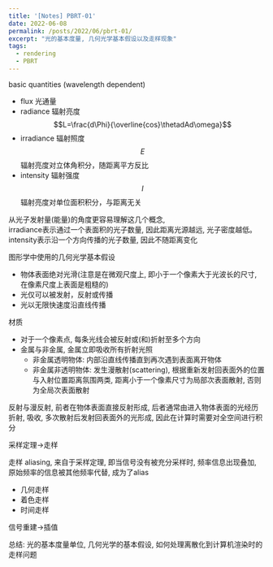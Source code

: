 ```yaml
---
title: '[Notes] PBRT-01'
date: 2022-06-08
permalink: /posts/2022/06/pbrt-01/
excerpt: "光的基本度量, 几何光学基本假设以及走样现象"
tags:
  - rendering
  - PBRT
---
```


basic quantities (wavelength dependent)
- flux 光通量
- radiance 辐射亮度$$L=\frac{d\Phi}{\overline{cos}\thetadAd\omega}$$
- irradiance 辐射照度$$E$$ 辐射亮度对立体角积分，随距离平方反比
- intensity 辐射强度$$I$$ 辐射亮度对单位面积积分，与距离无关

从光子发射量(能量)的角度更容易理解这几个概念,  
irradiance表示通过一个表面积的光子数量, 因此距离光源越远, 光子密度越低。
intensity表示沿一个方向传播的光子数量, 因此不随距离变化

图形学中使用的几何光学基本假设
- 物体表面绝对光滑(注意是在微观尺度上, 即小于一个像素大于光波长的尺寸, 在像素尺度上表面是粗糙的)
- 光仅可以被发射，反射或传播
- 光以无限快速度沿直线传播

材质
- 对于一个像素点, 每条光线会被反射或(和)折射至多个方向
- 金属与非金属, 金属立即吸收所有折射光照
    - 非金属透明物体: 内部沿直线传播直到再次遇到表面离开物体
    - 非金属非透明物体: 发生漫散射(scattering), 根据重新发射回表面外的位置与入射位置距离氛围两类, 距离小于一个像素尺寸为局部次表面散射, 否则为全局次表面散射

反射与漫反射, 前者在物体表面直接反射形成, 后者通常由进入物体表面的光经历折射, 吸收, 多次散射后发射回表面外的光形成, 因此在计算时需要对全空间进行积分

采样定理->走样

走样 aliasing, 来自于采样定理, 即当信号没有被充分采样时, 频率信息出现叠加, 原始频率的信息被其他频率代替, 成为了alias
- 几何走样
- 着色走样
- 时间走样

信号重建->插值

总结: 光的基本度量单位, 几何光学的基本假设, 如何处理离散化到计算机渲染时的走样问题